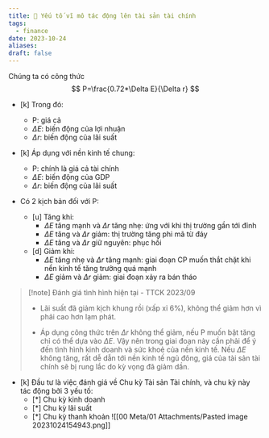 ```yaml
---
title: 🌱 Yếu tố vĩ mô tác động lên tài sản tài chính
tags:
  - finance
date: 2023-10-24
aliases: 
draft: false
---
```

Chúng ta có công thức
$$
P=\frac{0.72*\Delta E}{\Delta r}
$$
- [k] Trong đó:
	- P: giá cả
	- $\Delta E$: biến động của lợi nhuận
	- $\Delta r$: biến động của lãi suất

- [k] Áp dụng với nền kinh tế chung:
	- P: chính là giá cả tài chính
	- $\Delta E$: biến động của GDP
	- $\Delta r$: biến động của lãi suất

- Có 2 kịch bản đối với P:
	- [u] Tăng khi:
		- $\Delta E$ tăng mạnh và $\Delta r$ tăng nhẹ: ứng với khi thị trường gần tới đỉnh
		- $\Delta E$ tăng và $\Delta r$ giảm: thị trường tăng phi mã từ đáy
		- $\Delta E$ tăng và $\Delta r$ giữ nguyên: phục hồi
	- [d] Giảm khi:
		-  $\Delta E$ tăng nhẹ và $\Delta r$ tăng mạnh: giai đoạn CP muốn thắt chặt khi nền kinh tế tăng trưởng quá mạnh
		- $\Delta E$ giảm và $\Delta r$ giảm: giai đoạn xảy ra bán tháo

> [!note] Đánh giá tình hình hiện tại - TTCK 2023/09
>
> - Lãi suất đã giảm kịch khung rồi (xấp xỉ 6%), không thể giảm hơn vì phải cao hơn lạm phát. 
> 
> - Áp dụng công thức trên $\Delta r$ không thể giảm, nếu P muốn bật tăng chỉ có thể dựa vào $\Delta E$. Vậy nên trong giai đoạn này cần phải để ý đến tình hình kinh doanh và sức khoẻ của nền kinh tế. Nếu $\Delta E$ không tăng, rất dễ dẫn tới nền kinh tế ngủ đông, giá của tài sản tài chính sẽ bị rung lắc do kỳ vọng đã giảm dần.


- [k] Đầu tư là việc đánh giá về Chu kỳ Tài sản Tài chính, và chu kỳ này tác động bởi 3 yếu tố:
	- [*] Chu kỳ kinh doanh
	- [*] Chu kỳ lãi suất
	- [*] Chu kỳ thanh khoản
![[00 Meta/01 Attachments/Pasted image 20231024154943.png]]

